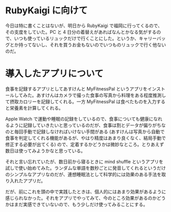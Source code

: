 # RubyKaigi に向けて
今日は特に書くことはないが、明日から RubyKaigi で福岡に行ってくるので、その支度をしていた。PC と 4 日分の着替えがあればなんとかなる気がするので、いつも使っているリュックだけで行くことにした。というか、キャリーバッグとか持ってないし、それを買うお金もないのでいつものリュックで行く他ないのだ。

# 導入したアプリについて
食事を記録するアプリとしてあすけんと MyFitnessPal というアプリをインストールしてみた。あすけんはカメラで撮った食事の写真から料理をある程度推測して摂取カロリーを記録してくれる。一方 MyFitnessPal は食べたものを入力すると栄養素を計算してくれる。

Apple Watch で運動や睡眠の記録をしているので、食事についても健康になれるように記録していきたいと思っているのだが、食事は割とデータが偏りがちなのと毎回手動で記録しなければいけない手間がある (あすけんは写真から自動で食事を判定してくれる機能があるが、やはり精度はあまり良くなく、結局手動で修正する必要が出てくる) ので、定着するかどうかは微妙なところ。とりあえず数日は使ってみようかなと思っている。

それと言い忘れていたが、数日前から寝るときに mind shuffle というアプリを試しで使い始めてみた。ランダムな単語を数秒ごとに発音してくれるというだけのシンプルなアプリなのだが、連想睡眠法として科学的には効果のある手法を取り入れたアプリだ。

だが、前にこれを頭の中で実践したときは、個人的にはあまり効果があるように感じられなかった。それをアプリでやってみて、今のところ効果があるのかどうかはまだ実感できていないので、もう少しだけ使ってみることにする。
